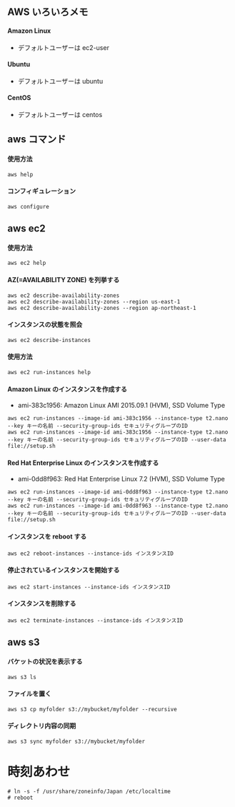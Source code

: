 ## AWS いろいろメモ

#### Amazon Linux

- デフォルトユーザーは ec2-user

#### Ubuntu

- デフォルトユーザーは ubuntu

#### CentOS

- デフォルトユーザーは centos

## aws コマンド

#### 使用方法

```
aws help
```

#### コンフィギュレーション

```
aws configure
```





## aws ec2



#### 使用方法

```
aws ec2 help
```

#### AZ(=AVAILABILITY ZONE) を列挙する

```
aws ec2 describe-availability-zones
aws ec2 describe-availability-zones --region us-east-1
aws ec2 describe-availability-zones --region ap-northeast-1
```

#### インスタンスの状態を照会

```
aws ec2 describe-instances
```

#### 使用方法

```
aws ec2 run-instances help
```



#### Amazon Linux のインスタンスを作成する

- ami-383c1956: Amazon Linux AMI 2015.09.1 (HVM), SSD Volume Type

```
aws ec2 run-instances --image-id ami-383c1956 --instance-type t2.nano --key キーの名前 --security-group-ids セキュリティグループのID
aws ec2 run-instances --image-id ami-383c1956 --instance-type t2.nano --key キーの名前 --security-group-ids セキュリティグループのID --user-data file://setup.sh
```


#### Red Hat Enterprise Linux のインスタンスを作成する

- ami-0dd8f963: Red Hat Enterprise Linux 7.2 (HVM), SSD Volume Type

```
aws ec2 run-instances --image-id ami-0dd8f963 --instance-type t2.nano --key キーの名前 --security-group-ids セキュリティグループのID
aws ec2 run-instances --image-id ami-0dd8f963 --instance-type t2.nano --key キーの名前 --security-group-ids セキュリティグループのID --user-data file://setup.sh
```

#### インスタンスを reboot する

```
aws ec2 reboot-instances --instance-ids インスタンスID
```

#### 停止されているインスタンスを開始する

```
aws ec2 start-instances --instance-ids インスタンスID
```


#### インスタンスを削除する

```
aws ec2 terminate-instances --instance-ids インスタンスID
```


## aws s3

#### バケットの状況を表示する

```
aws s3 ls
```

#### ファイルを置く

```
aws s3 cp myfolder s3://mybucket/myfolder --recursive
```


#### ディレクトリ内容の同期

```
aws s3 sync myfolder s3://mybucket/myfolder
```

# 時刻あわせ

```
# ln -s -f /usr/share/zoneinfo/Japan /etc/localtime
# reboot
```

